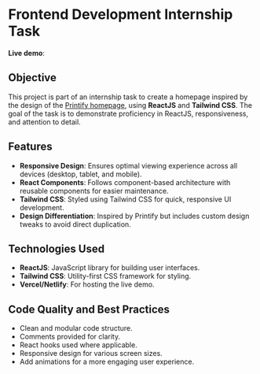 # Frontend Development Internship Task

**Live demo**:

## Objective
This project is part of an internship task to create a homepage inspired by the design of the [Printify homepage](https://printify.com/), using **ReactJS** and **Tailwind CSS**. The goal of the task is to demonstrate proficiency in ReactJS, responsiveness, and attention to detail.

## Features
- **Responsive Design**: Ensures optimal viewing experience across all devices (desktop, tablet, and mobile).
- **React Components**: Follows component-based architecture with reusable components for easier maintenance.
- **Tailwind CSS**: Styled using Tailwind CSS for quick, responsive UI development.
- **Design Differentiation**: Inspired by Printify but includes custom design tweaks to avoid direct duplication.

## Technologies Used
- **ReactJS**: JavaScript library for building user interfaces.
- **Tailwind CSS**: Utility-first CSS framework for styling.
- **Vercel/Netlify**: For hosting the live demo.

## Code Quality and Best Practices
- Clean and modular code structure.
- Comments provided for clarity.
- React hooks used where applicable.
- Responsive design for various screen sizes.
- Add animations for a more engaging user experience.
